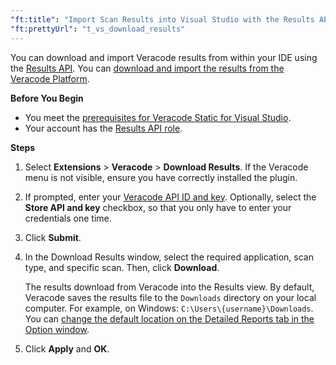 ```yaml
---
"ft:title": "Import Scan Results into Visual Studio with the Results API (Legacy)"
"ft:prettyUrl": "t_vs_download_results"
---
```

You can download and import Veracode results from within your IDE using the [Results API](https://docs.veracode.com/r/c_results_main). You can [download and import the results from the Veracode Platform](https://docs.veracode.com/r/t_vs_import_results).

<p font-size="13pt"><b>Before You Begin</b></p>

- You meet the [prerequisites for Veracode Static for Visual Studio](https://docs.veracode.com/r/Permissioning_Veracode_Static_for_Visual_Studio).
- Your account has the [Results API role](https://docs.veracode.com/r/c_API_roles).

<p font-size="13pt"><b>Steps</b></p>

1. Select **Extensions** > **Veracode** \> **Download Results**. If the Veracode menu is not visible, ensure you have correctly installed the plugin.

2. If prompted, enter your [Veracode API ID and key](https://docs.veracode.com/r/c_api_credentials3). Optionally, select the **Store API and key** checkbox, so that you only have to enter your credentials one time.

3. Click **Submit**.

4. In the Download Results window, select the required application, scan type, and specific scan. Then, click **Download**.

    The results download from Veracode into the Results view. By default, Veracode saves the results file to the `Downloads` directory on your local computer. For example, on Windows: `C:\Users\{username}\Downloads`. You can [change the default location on the Detailed Reports tab in the Option window](https://docs.veracode.com/r/c_vs_config).

5. Click **Apply** and **OK**.